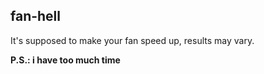 fan-hell
---
It's supposed to make your fan speed up, results may vary.

**P.S.: i have too much time**
